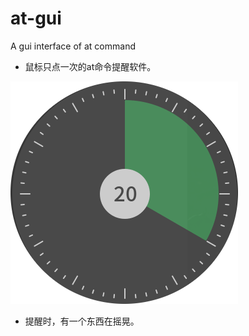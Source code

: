 # at-gui
A gui interface of at command

- 鼠标只点一次的at命令提醒软件。

![at-gui](src/at-gui.png)

- 提醒时，有一个东西在摇晃。